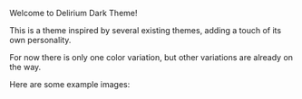 Welcome to Delirium Dark Theme!

This is a theme inspired by several existing themes, adding a touch of its own personality.

For now there is only one color variation, but other variations are already on the way.

Here are some example images:

